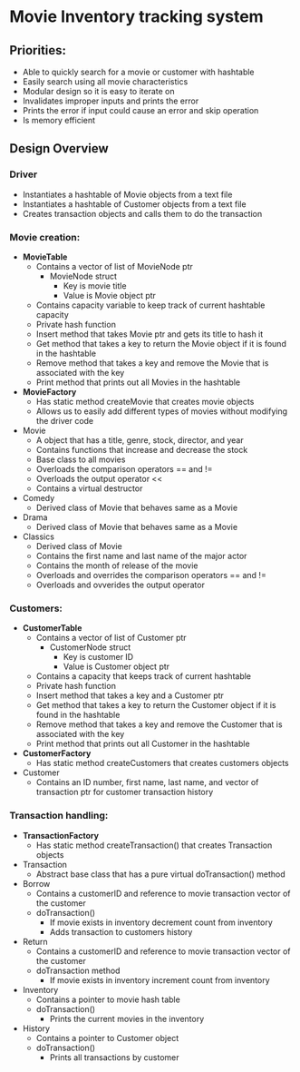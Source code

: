 # Movie Inventory tracking system

## Priorities:
* Able to quickly search for a movie or customer with hashtable
* Easily search using all movie characteristics
* Modular design so it is easy to iterate on
* Invalidates improper inputs and prints the error
* Prints the error if input could cause an error and skip operation
* Is memory efficient

## Design Overview

### Driver
  * Instantiates a hashtable of Movie objects from a text file
  * Instantiates a hashtable of Customer objects from a text file
  * Creates transaction objects and calls them to do the transaction

### Movie creation:
* **MovieTable**
  * Contains a vector of list of MovieNode ptr
    * MovieNode struct
      * Key is movie title
      * Value is Movie object ptr
  * Contains capacity variable to keep track of current hashtable capacity
  * Private hash function
  * Insert method that takes Movie ptr and gets its title to hash it
  * Get method that takes a key to return the Movie object if it is found in the hashtable
  * Remove method that takes a key and remove the Movie that is associated with the key
  * Print method that prints out all Movies in the hashtable
* **MovieFactory**
  * Has static method createMovie that creates movie objects
  * Allows us to easily add different types of movies without modifying the driver code
* Movie
  * A object that has a title, genre, stock, director, and year
  * Contains functions that increase and decrease the stock
  * Base class to all movies
  * Overloads the comparison operators \== and \!=
  * Overloads the output operator <<
  * Contains a virtual destructor
* Comedy
  * Derived class of Movie that behaves same as a Movie
* Drama
  * Derived class of Movie that behaves same as a Movie
* Classics
  * Derived class of Movie
  * Contains the first name and last name of the major actor
  * Contains the month of release of the movie
  * Overloads and overrides the comparison operators \== and \!=
  * Overloads and ovverides the output operator

### Customers:
* **CustomerTable**
  * Contains a vector of list of Customer ptr
    * CustomerNode struct
      * Key is customer ID
      * Value is Customer object ptr
  * Contains a capacity that keeps track of current hashtable
  * Private hash function
  * Insert method that takes a key and a Customer ptr
  * Get method that takes a key to return the Customer object if it is found in the hashtable
  * Remove method that takes a key and remove the Customer that is associated with the key
  * Print method that prints out all Customer in the hashtable
* **CustomerFactory**
  * Has static method createCustomers that creates customers objects
* Customer
  * Contains an ID number, first name, last name, and vector of transaction ptr for customer transaction history

### Transaction handling:
* **TransactionFactory**
  * Has static method createTransaction() that creates Transaction objects
* Transaction
  * Abstract base class that has a pure virtual doTransaction() method
* Borrow
  * Contains a customerID and reference to movie transaction vector of the customer
  * doTransaction()
    * If movie exists in inventory decrement count from inventory
    * Adds transaction to customers history
* Return
  * Contains a customerID and reference to movie transaction vector of the customer
  * doTransaction method
    * If movie exists in inventory increment count from inventory
* Inventory
  * Contains a pointer to movie hash table
  * doTransaction()
    * Prints the current movies in the inventory
* History
  * Contains a pointer to Customer object
  * doTransaction()
    * Prints all transactions by customer
	

